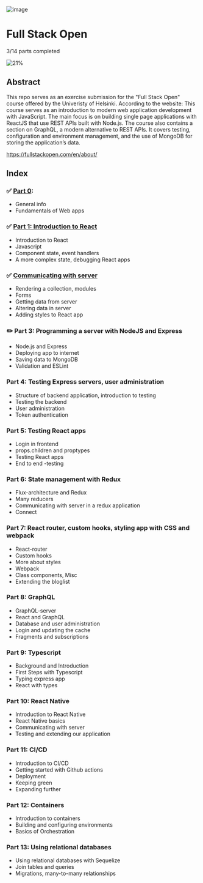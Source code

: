 ![image](https://user-images.githubusercontent.com/70455379/151462052-c18350cf-a907-403e-908a-c29e0107abc4.png)

# Full Stack Open

3/14 parts completed

![21%](https://progress-bar.dev/14/?title=progress&width=500)

## Abstract
This repo serves as an exercise submission for the "Full Stack Open" course offered by the Univeristy of Helsinki. 
According to the website:
This course serves as an introduction to modern web application development with JavaScript. The main focus is on building single page applications with ReactJS that use REST APIs built with Node.js. The course also contains a section on GraphQL, a modern alternative to REST APIs. It covers testing, configuration and environment management, and the use of MongoDB for storing the application’s data.

https://fullstackopen.com/en/about/

## Index

### :white_check_mark: [Part 0](https://github.com/jesslourenco/fullstackopen/tree/main/part0): 
  - General info
  - Fundamentals of Web apps
  
### :white_check_mark: [Part 1: Introduction to React](https://github.com/jesslourenco/fullstackopen/tree/main/part1)
  - Introduction to React
  - Javascript
  - Component state, event handlers
  - A more complex state, debugging React apps
  
### :white_check_mark: [Communicating with server](https://github.com/jesslourenco/fullstackopen/tree/main/part2)
  - Rendering a collection, modules
  - Forms
  - Getting data from server
  - Altering data in server
  - Adding styles to React app
  
### :pencil2: Part 3: Programming a server with NodeJS and Express
  - Node.js and Express
  - Deploying app to internet
  - Saving data to MongoDB
  - Validation and ESLint
  
### Part 4: Testing Express servers, user administration
  - Structure of backend application, introduction to testing
  - Testing the backend
  - User administration
  - Token authentication
  
### Part 5: Testing React apps
  - Login in frontend
  - props.children and proptypes
  - Testing React apps
  - End to end -testing
  
### Part 6: State management with Redux
  - Flux-architecture and Redux
  - Many reducers
  - Communicating with server in a redux application
  - Connect

### Part 7: React router, custom hooks, styling app with CSS and webpack
  - React-router
  - Custom hooks
  - More about styles
  - Webpack
  - Class components, Misc
  - Extending the bloglist

### Part 8: GraphQL
  - GraphQL-server
  - React and GraphQL
  - Database and user administration
  - Login and updating the cache
  - Fragments and subscriptions

### Part 9: Typescript
  - Background and Introduction
  - First Steps with Typescript
  - Typing express app
  - React with types

### Part 10: React Native
  - Introduction to React Native
  - React Native basics
  - Communicating with server
  - Testing and extending our application
  
### Part 11: CI/CD
  - Introduction to CI/CD
  - Getting started with Github actions
  - Deployment
  - Keeping green
  - Expanding further

### Part 12: Containers
  - Introduction to containers
  - Building and configuring environments
  - Basics of Orchestration

### Part 13: Using relational databases
  - Using relational databases with Sequelize
  - Join tables and queries
  - Migrations, many-to-many relationships


